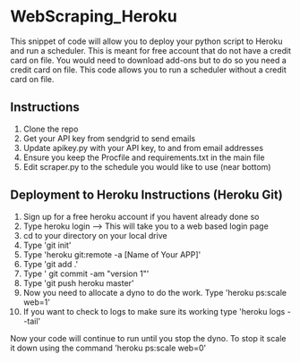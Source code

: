 # WebScraping_Heroku

This snippet of code will allow you to deploy your python script to Heroku and run a scheduler. This is meant for free account that do not have a credit card on file. You would need to download add-ons but to do so you need a credit card on file. This code allows you to run a scheduler without a credit card on file. 

## Instructions
1) Clone the repo
2) Get your API key from sendgrid to send emails
3) Update apikey.py with your API key, to and from email addresses
4) Ensure you keep the Procfile and requirements.txt in the main file
5) Edit scraper.py to the schedule you would like to use (near bottom)

## Deployment to Heroku Instructions (Heroku Git)
1) Sign up for a free heroku account if you havent already done so
2) Type heroku login --> This will take you to a web based login page
3) cd to your directory on your local drive
4) Type 'git init'
5) Type 'heroku git:remote -a [Name of Your APP]'
6) Type 'git add .'
7) Type ' git commit -am "version 1"'
8) Type 'git push heroku master'
9) Now you need to allocate a dyno to do the work. Type 'heroku ps:scale web=1'
10) If you want to check to logs to make sure its working type 'heroku logs --tail'

Now your code will continue to run until you stop the dyno. To stop it scale it down using the command 'heroku ps:scale web=0'
